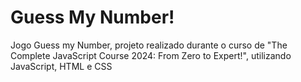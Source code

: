 # Guess My Number!
Jogo Guess my Number, projeto realizado durante o curso de "The Complete JavaScript Course 2024: From Zero to Expert!", utilizando JavaScript, HTML e CSS
